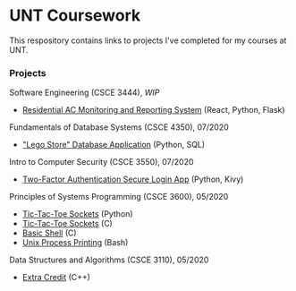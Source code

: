 # UNT Coursework
This respository contains links to projects I've completed for my courses at UNT.

### Projects
Software Engineering (CSCE 3444), *WIP*
- [Residential AC Monitoring and Reporting System](https://github.com/mattfredericksen/CSCE-3444-Group) (React, Python, Flask)

Fundamentals of Database Systems (CSCE 4350), 07/2020  
- ["Lego Store" Database Application](https://github.com/mattfredericksen/CSCE-4350-Lego-Project) (Python, SQL)

Intro to Computer Security (CSCE 3550), 07/2020  
- [Two-Factor Authentication Secure Login App](https://github.com/mattfredericksen/SecureLogin) (Python, Kivy)

Principles of Systems Programming (CSCE 3600), 05/2020  
- [Tic-Tac-Toe Sockets](CSCE%203600/TicTacToeSockets-Python) (Python)
- [Tic-Tac-Toe Sockets](CSCE%203600/TicTacToeSockets-C) (C)
- [Basic Shell](CSCE%203600/BasicShell-C) (C)
- [Unix Process Printing](CSCE%203600/ProcessPrinting-Bash) (Bash)

Data Structures and Algorithms (CSCE 3110), 05/2020  
- [Extra Credit](CSCE%203110) (C++)
